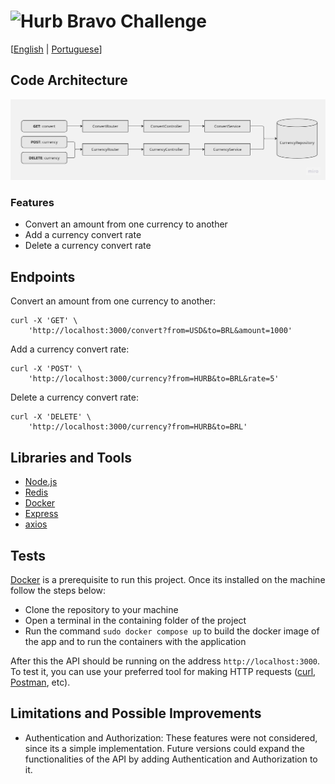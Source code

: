# <img src="https://avatars1.githubusercontent.com/u/7063040?v=4&s=200.jpg" alt="Hurb" width="24" /> Bravo Challenge

[[English](README.md) | [Portuguese](README.pt.md)]

## Code Architecture

<p align="center">
    <img src="README_assets/app-architecture.jpg" alt="Code Architecture" />
</p>

### Features

- Convert an amount from one currency to another
- Add a currency convert rate
- Delete a currency convert rate

## Endpoints

Convert an amount from one currency to another:
<pre><code>curl -X 'GET' \
    'http://localhost:3000/convert?from=USD&to=BRL&amount=1000'
</code></pre>

Add a currency convert rate:
<pre><code>curl -X 'POST' \
    'http://localhost:3000/currency?from=HURB&to=BRL&rate=5'
</code></pre>

Delete a currency convert rate:
<pre><code>curl -X 'DELETE' \
    'http://localhost:3000/currency?from=HURB&to=BRL'
</code></pre>

## Libraries and Tools

- [Node.js](https://nodejs.org/en/)
- [Redis](https://redis.io/)
- [Docker](https://www.docker.com/)
- [Express](https://expressjs.com/)
- [axios](https://www.npmjs.com/package/axios)

## Tests

[Docker](https://www.docker.com/) is a prerequisite to run this project. Once its installed on the machine follow the steps below:

- Clone the repository to your machine
- Open a terminal in the containing folder of the project
- Run the command `sudo docker compose up` to build the docker image of the app and to run the containers with the application

After this the API should be running on the address `http://localhost:3000`. To test it, you can use your preferred tool for making HTTP requests ([curl](https://curl.se/), [Postman](https://www.postman.com/), etc).

## Limitations and Possible Improvements

- Authentication and Authorization: These features were not considered, since its a simple implementation. Future versions could expand the functionalities of the API by adding Authentication and Authorization to it.